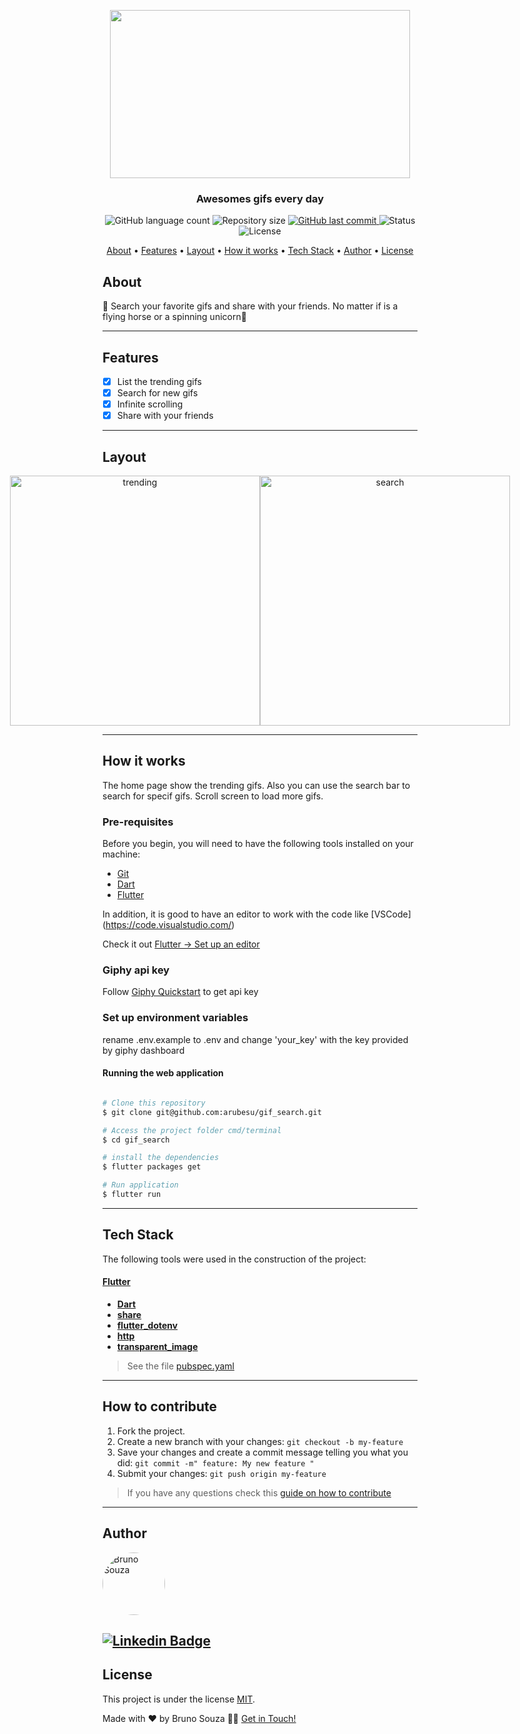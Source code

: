 <p align="center">
<img src="https://media.giphy.com/media/GYU7rBEQtBGfe/source.gif" width="480" height="269"></img>
</p>
<h3 align="center"> Awesomes gifs every day
</h3>

<p align="center">
  <img alt="GitHub language count" src="https://img.shields.io/github/languages/count/arubesu/gif_search">

  <img alt="Repository size" src="https://img.shields.io/github/repo-size/arubesu/gif_search">

  <a href="https://github.com/arubesu/gif_search/commits/master">
    <img alt="GitHub last commit" src="https://img.shields.io/github/last-commit/arubesu/gif_search">
  </a>
    <img alt="Status" src="https://img.shields.io/badge/Status-Finished-green">

   <img alt="License" src="https://img.shields.io/badge/license-MIT-brightgreen">
</p>


<p align="center">
 <a href="#about">About</a> •
 <a href="#features">Features</a> •
 <a href="#layout">Layout</a> •
 <a href="#how-it-works">How it works</a> •
 <a href="#tech-stack">Tech Stack</a> •
 <a href="#author">Author</a> •
 <a href="#license">License</a>
</p>


## About

🔎 Search your favorite gifs and share with your friends. No matter if is a flying horse or a spinning unicorn🦄

---

## Features

- [x] List the trending gifs
- [x] Search for new gifs
- [x] Infinite scrolling
- [x] Share with your friends
---

## Layout

<p align="center" style="display: flex; align-items: flex-start; justify-content: center;">
 <img  alt="trending"  title="#trending"  src="./screenshots/trending.gif"  width="400px">
 
<img  alt="search"  title="#search"  src="./screenshots/search.gif"  width="400px">
</p>


---

## How it works
The home page show the trending gifs. Also you can use the search bar to search for specif gifs. Scroll screen to load more gifs.

### Pre-requisites

Before you begin, you will need to have the following tools installed on your machine:

- [Git](https://git-scm.com)
- [Dart](https://dart.dev/get-dart)
- [Flutter](https://flutter.dev/docs/get-started/install)


In addition, it is good to have an editor to work with the code like [VSCode] (https://code.visualstudio.com/)

Check it out [Flutter -> Set up an editor](https://flutter.dev/docs/get-started/editor?tab=vscode)

### Giphy api key
Follow [Giphy Quickstart](https://developers.giphy.com/docs/api#quick-start-guide) to get api key

### Set up environment variables

rename .env.example to .env and change 'your_key' with the key provided by giphy dashboard

#### Running the web application

```bash

# Clone this repository
$ git clone git@github.com:arubesu/gif_search.git

# Access the project folder cmd/terminal
$ cd gif_search

# install the dependencies
$ flutter packages get

# Run application
$ flutter run

```
---

## Tech Stack

The following tools were used in the construction of the project:

#### [Flutter](https://flutter.dev/) 

-   **[Dart](https://dart.dev/)**
-   **[share](https://pub.dev/packages/share)**
-   **[flutter_dotenv](https://pub.dev/packages/flutter_dotenv)**
-   **[http](https://pub.dev/packages/http)**
-   **[transparent_image](https://pub.dev/packages/transparent_image)**

> See the file  [pubspec.yaml](https://github.com/arubesu/gif_search/blob/master/pubspec.yaml)

---
## How to contribute

1. Fork the project.
2. Create a new branch with your changes: `git checkout -b my-feature`
3. Save your changes and create a commit message telling you what you did: `git commit -m" feature: My new feature "`
4. Submit your changes: `git push origin my-feature`
> If you have any questions check this [guide on how to contribute](https://github.com/firstcontributions/first-contributions)

---

## Author

 <img style="border-radius: 50%;" src="https://avatars.githubusercontent.com/u/29710382?v=4" width="100px;" alt="Bruno Souza"/>
 <br />

 [![Linkedin Badge](https://img.shields.io/badge/-Bruno_Souza-blue?style=flat-square&logo=Linkedin&logoColor=white&link=https://www.linkedin.com/in/bruno-a-souza/)](https://www.linkedin.com/in/bruno-a-souza/)
---

## License

This project is under the license [MIT](./LICENSE).

Made with ❤️  by Bruno Souza 👋🏽 [Get in Touch!](https://www.linkedin.com/in/bruno-a-souza/)
